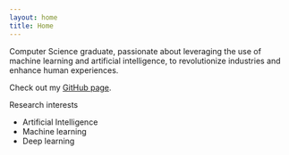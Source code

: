 ```yaml
---
layout: home
title: Home
---
```


Computer Science graduate, passionate about leveraging the use of machine learning and artificial intelligence, to revolutionize industries and enhance human experiences.

Check out my [GitHub page](https://github.com/{{site.github.username}}).

Research interests
- Artificial Intelligence
- Machine learning
- Deep learning